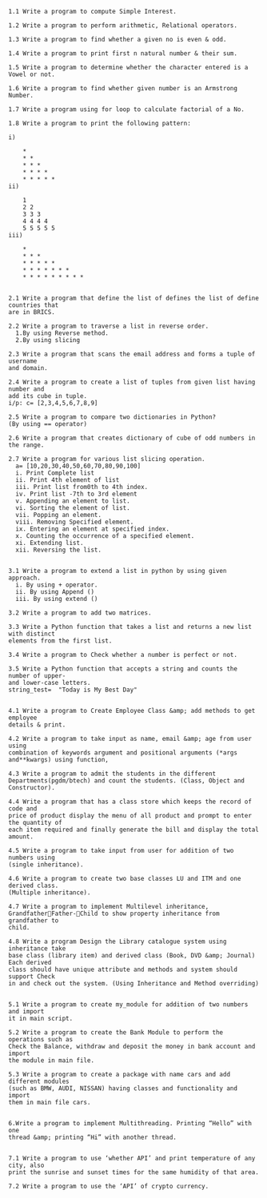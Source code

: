	1.1 Write a program to compute Simple Interest.
	
	1.2 Write a program to perform arithmetic, Relational operators.
	
	1.3 Write a program to find whether a given no is even & odd.
	
	1.4 Write a program to print first n natural number & their sum.
	
	1.5 Write a program to determine whether the character entered is a Vowel or not.
	
	1.6 Write a program to find whether given number is an Armstrong Number.
	
	1.7 Write a program using for loop to calculate factorial of a No.
	
	1.8 Write a program to print the following pattern:
	
	i)
	
		*
		* *
		* * *
		* * * *
		* * * * *
	ii)
	
		1
		2 2
		3 3 3
		4 4 4 4
		5 5 5 5 5
	iii)
	
		*
		* * *
		* * * * *
		* * * * * * *
		* * * * * * * * *


	2.1 Write a program that define the list of defines the list of define countries that
	are in BRICS.
	
	2.2 Write a program to traverse a list in reverse order.
	  1.By using Reverse method.
	  2.By using slicing
	  
	2.3 Write a program that scans the email address and forms a tuple of username
	and domain.
	
	2.4 Write a program to create a list of tuples from given list having number and
	add its cube in tuple.
	i/p: c= [2,3,4,5,6,7,8,9]
	
	2.5 Write a program to compare two dictionaries in Python?
	(By using == operator)
	
	2.6 Write a program that creates dictionary of cube of odd numbers in the range.
	
	2.7 Write a program for various list slicing operation.
	  a= [10,20,30,40,50,60,70,80,90,100]
	  i. Print Complete list
	  ii. Print 4th element of list
	  iii. Print list from0th to 4th index.
	  iv. Print list -7th to 3rd element
	  v. Appending an element to list.
	  vi. Sorting the element of list.
	  vii. Popping an element.
	  viii. Removing Specified element.
	  ix. Entering an element at specified index.
	  x. Counting the occurrence of a specified element.
	  xi. Extending list.
	  xii. Reversing the list.
	
	
	3.1 Write a program to extend a list in python by using given approach.
	  i. By using + operator.
	  ii. By using Append ()
	  iii. By using extend ()
	  
	3.2 Write a program to add two matrices.
	
	3.3 Write a Python function that takes a list and returns a new list with distinct
	elements from the first list.
	
	3.4 Write a program to Check whether a number is perfect or not.
	
	3.5 Write a Python function that accepts a string and counts the number of upper-
	and lower-case letters.
	string_test=  "Today is My Best Day"
	
	
	4.1 Write a program to Create Employee Class &amp; add methods to get employee
	details & print. 
	
	4.2 Write a program to take input as name, email &amp; age from user using
	combination of keywords argument and positional arguments (*args
	and**kwargs) using function,
	
	4.3 Write a program to admit the students in the different
	Departments(pgdm/btech) and count the students. (Class, Object and Constructor).
	
	4.4 Write a program that has a class store which keeps the record of code and
	price of product display the menu of all product and prompt to enter the quantity of
	each item required and finally generate the bill and display the total amount.
	
	4.5 Write a program to take input from user for addition of two numbers using
	(single inheritance).
	
	4.6 Write a program to create two base classes LU and ITM and one derived class.
	(Multiple inheritance).
	
	4.7 Write a program to implement Multilevel inheritance,
	GrandfatherFather-Child to show property inheritance from grandfather to
	child.
	
	4.8 Write a program Design the Library catalogue system using inheritance take
	base class (library item) and derived class (Book, DVD &amp; Journal) Each derived
	class should have unique attribute and methods and system should support Check
	in and check out the system. (Using Inheritance and Method overriding)
	
	
	5.1 Write a program to create my_module for addition of two numbers and import
	it in main script.
	
	5.2 Write a program to create the Bank Module to perform the operations such as
	Check the Balance, withdraw and deposit the money in bank account and import
	the module in main file.
	
	5.3 Write a program to create a package with name cars and add different modules
	(such as BMW, AUDI, NISSAN) having classes and functionality and import
	them in main file cars.
	
	
	6.Write a program to implement Multithreading. Printing “Hello” with one
	thread &amp; printing “Hi” with another thread.
	
	
	7.1 Write a program to use ‘whether API’ and print temperature of any city, also
	print the sunrise and sunset times for the same humidity of that area.
	
	7.2 Write a program to use the ‘API’ of crypto currency.
